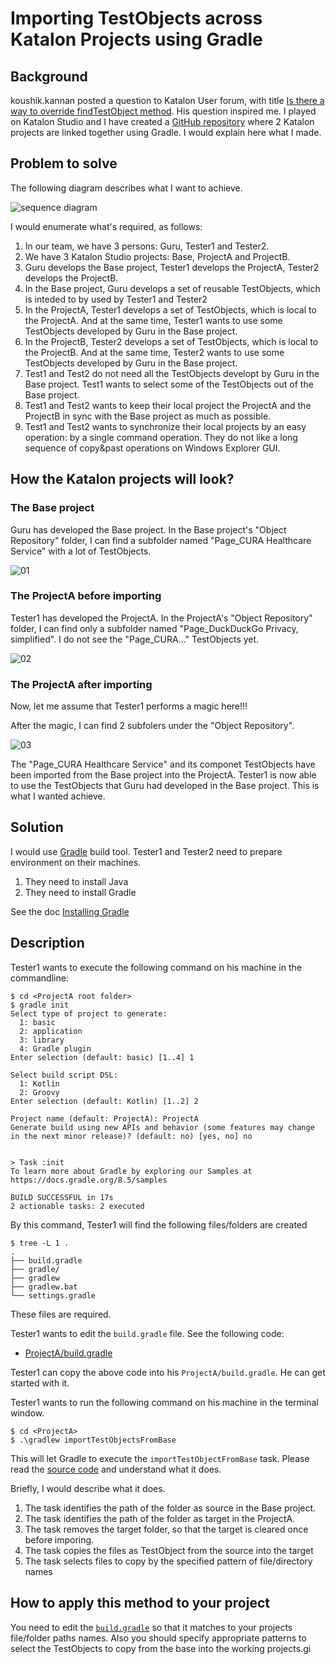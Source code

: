 # Importing TestObjects across Katalon Projects using Gradle

## Background

koushik.kannan posted a question to Katalon User forum, with title [Is there a way to override findTestObject method](https://forum.katalon.com/t/is-there-a-way-to-override-findtestobject-method/142370). His question inspired me. I played on Katalon Studio and I have created a [GitHub repository](https://github.com/kazurayam/ImportingTestObjectsAcrossKatalonProjectsUsingGradle) where 2 Katalon projects are linked together using Gradle. I would explain here what I made.

## Problem to solve

The following diagram describes what I want to achieve.

![sequence diagram](https://kazurayam.github.io/ImportingTestObjectsAcrossKatalonProjectsUsingGradle/diagrams/out/sequence/sequence.png)

I would enumerate what's required, as follows:

1. In our team, we have 3 persons: Guru, Tester1 and Tester2.
2. We have 3 Katalon Studio projects: Base, ProjectA and ProjectB.
3. Guru develops the Base project, Tester1 develops the ProjectA, Tester2 develops the ProjectB.
4. In the Base project, Guru develops a set of reusable TestObjects, which is inteded to by used by Tester1 and Tester2
5. In the ProjectA, Tester1 develops a set of TestObjects, which is local to the ProjectA. And at the same time, Tester1 wants to use some TestObjects developed by Guru in the Base project.
6. In the ProjectB, Tester2 develops a set of TestObjects, which is local to the ProjectB. And at the same time, Tester2 wants to use some TestObjects developed by Guru in the Base project.
7. Test1 and Test2 do not need all the TestObjects developt by Guru in the Base project. Test1 wants to select some of the TestObjects out of the Base project.
8. Test1 and Test2 wants to keep their local project the ProjectA and the ProjectB in sync with the Base project as much as possible.
9. Test1 and Test2 wants to synchronize their local projects by an easy operation: by a single command operation. They do not like a long sequence of copy&past operations on Windows Explorer GUI.

## How the Katalon projects will look?

### The Base project
Guru has developed the Base project. In the Base project's "Object Repository" folder, I can find a subfolder named "Page_CURA Healthcare Service" with a lot of TestObjects.

![01](https://kazurayam.github.io/ImportingTestObjectsAcrossKatalonProjectsUsingGradle/images/01BaseProject.png)

### The ProjectA before importing

Tester1 has developed the ProjectA. In the ProjectA's "Object Repository" folder, I can find only a subfolder named "Page_DuckDuckGo Privacy, simplified". I do not see the "Page_CURA..." TestObjects yet.

![02](https://kazurayam.github.io/ImportingTestObjectsAcrossKatalonProjectsUsingGradle/images/02ProjectA_before_import.png)

### The ProjectA after importing

Now, let me assume that Tester1 performs a magic here!!!

After the magic, I can find 2 subfolers under the "Object Repository".

![03](https://kazurayam.github.io/ImportingTestObjectsAcrossKatalonProjectsUsingGradle/images/03ProjectA_after_import.png)

The "Page_CURA Healthcare Service" and its componet TestObjects have been imported from the Base project into the ProjectA. Tester1 is now able to use the TestObjects that Guru had developed in the Base project. This is what I wanted achieve.

## Solution

I would use [Gradle](https://gradle.org/) build tool. Tester1 and Tester2 need to prepare environment on their machines.

1. They need to install Java
2. They need to install Gradle

See the doc [Installing Gradle](https://docs.gradle.org/current/userguide/installation.html#installation)

## Description

Tester1 wants to execute the following command on his machine in the commandline:

```
$ cd <ProjectA root folder>
$ gradle init
Select type of project to generate:
  1: basic
  2: application
  3: library
  4: Gradle plugin
Enter selection (default: basic) [1..4] 1

Select build script DSL:
  1: Kotlin
  2: Groovy
Enter selection (default: Kotlin) [1..2] 2

Project name (default: ProjectA): ProjectA
Generate build using new APIs and behavior (some features may change in the next minor release)? (default: no) [yes, no] no


> Task :init
To learn more about Gradle by exploring our Samples at https://docs.gradle.org/8.5/samples

BUILD SUCCESSFUL in 17s
2 actionable tasks: 2 executed
```

By this command, Tester1 will find the following files/folders are created

```
$ tree -L 1 .
.
├── build.gradle
├── gradle/
├── gradlew
├── gradlew.bat
└── settings.gradle
```

These files are required.

Tester1 wants to edit the `build.gradle` file. See the following code:

- [ProjectA/build.gradle](https://github.com/kazurayam/ImportingTestObjectsAcrossKatalonProjectsUsingGradle/blob/master/ProjectA/build.gradle)

Tester1 can copy the above code into his `ProjectA/build.gradle`. He can get started with it.

Tester1 wants to run the following command on his machine in the terminal window.

```
$ cd <ProjectA>
$ .\gradlew importTestObjectsFromBase
```

This will let Gradle to execute the `importTestObjectFromBase` task. Please read the [source code](https://github.com/kazurayam/ImportingTestObjectsAcrossKatalonProjectsUsingGradle/blob/master/ProjectA/build.gradle) and understand what it does.

Briefly, I would describe what it does.

1. The task identifies the path of the folder as source in the Base project.
2. The task identifies the path of the folder as target in the ProjectA.
3. The task removes the target folder, so that the target is cleared once before imporing.
4. The task copies the files as TestObject from the source into the target
5. The task selects files to copy by the specified pattern of file/directory names

## How to apply this method to your project

You need to edit the [`build.gradle`](https://github.com/kazurayam/ImportingTestObjectsAcrossKatalonProjectsUsingGradle/blob/master/ProjectA/build.gradle) so that it matches to your projects file/folder paths names. Also you should specify appropriate patterns to select the TestObjects to copy from the base into the working projects.gi
